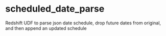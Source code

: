 # scheduled_date_parse
Redshift UDF to parse json date schedule, drop future dates from original, and then append an updated schedule
